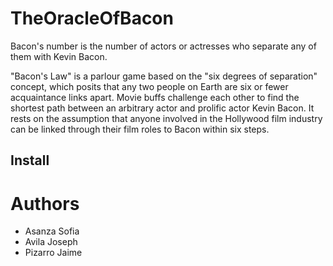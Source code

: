 # TheOracleOfBacon
Bacon's number is the number of actors or actresses who separate any of them with Kevin Bacon.

"Bacon's Law" is a parlour game based on the "six degrees of separation" concept, which posits that any two people on Earth are six or fewer acquaintance links apart. Movie buffs challenge each other to find the shortest path between an arbitrary actor and prolific actor Kevin Bacon. It rests on the assumption that anyone involved in the Hollywood film industry can be linked through their film roles to Bacon within six steps.
## Install

# Authors
- Asanza Sofia
- Avila Joseph
- Pizarro Jaime
